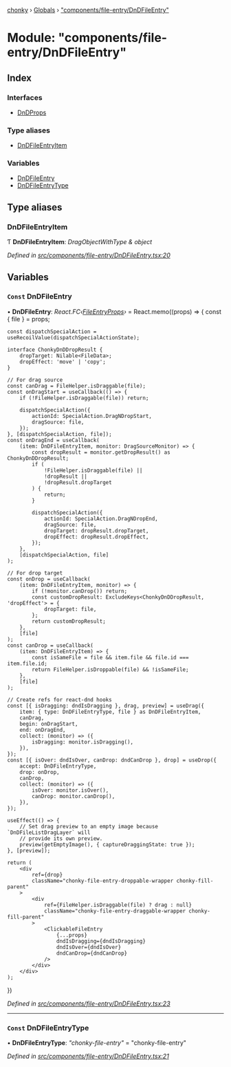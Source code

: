 [chonky](../README.md) › [Globals](../globals.md) › ["components/file-entry/DnDFileEntry"](_components_file_entry_dndfileentry_.md)

# Module: "components/file-entry/DnDFileEntry"

## Index

### Interfaces

* [DnDProps](../interfaces/_components_file_entry_dndfileentry_.dndprops.md)

### Type aliases

* [DnDFileEntryItem](_components_file_entry_dndfileentry_.md#dndfileentryitem)

### Variables

* [DnDFileEntry](_components_file_entry_dndfileentry_.md#const-dndfileentry)
* [DnDFileEntryType](_components_file_entry_dndfileentry_.md#const-dndfileentrytype)

## Type aliases

###  DnDFileEntryItem

Ƭ **DnDFileEntryItem**: *DragObjectWithType & object*

*Defined in [src/components/file-entry/DnDFileEntry.tsx:20](https://github.com/TimboKZ/Chonky/blob/bceb265/src/components/file-entry/DnDFileEntry.tsx#L20)*

## Variables

### `Const` DnDFileEntry

• **DnDFileEntry**: *React.FC‹[FileEntryProps](../interfaces/_components_file_entry_basefileentry_.fileentryprops.md)›* = React.memo((props) => {
    const { file } = props;

    const dispatchSpecialAction = useRecoilValue(dispatchSpecialActionState);

    interface ChonkyDnDDropResult {
        dropTarget: Nilable<FileData>;
        dropEffect: 'move' | 'copy';
    }

    // For drag source
    const canDrag = FileHelper.isDraggable(file);
    const onDragStart = useCallback(() => {
        if (!FileHelper.isDraggable(file)) return;

        dispatchSpecialAction({
            actionId: SpecialAction.DragNDropStart,
            dragSource: file,
        });
    }, [dispatchSpecialAction, file]);
    const onDragEnd = useCallback(
        (item: DnDFileEntryItem, monitor: DragSourceMonitor) => {
            const dropResult = monitor.getDropResult() as ChonkyDnDDropResult;
            if (
                !FileHelper.isDraggable(file) ||
                !dropResult ||
                !dropResult.dropTarget
            ) {
                return;
            }

            dispatchSpecialAction({
                actionId: SpecialAction.DragNDropEnd,
                dragSource: file,
                dropTarget: dropResult.dropTarget,
                dropEffect: dropResult.dropEffect,
            });
        },
        [dispatchSpecialAction, file]
    );

    // For drop target
    const onDrop = useCallback(
        (item: DnDFileEntryItem, monitor) => {
            if (!monitor.canDrop()) return;
            const customDropResult: ExcludeKeys<ChonkyDnDDropResult, 'dropEffect'> = {
                dropTarget: file,
            };
            return customDropResult;
        },
        [file]
    );
    const canDrop = useCallback(
        (item: DnDFileEntryItem) => {
            const isSameFile = file && item.file && file.id === item.file.id;
            return FileHelper.isDroppable(file) && !isSameFile;
        },
        [file]
    );

    // Create refs for react-dnd hooks
    const [{ isDragging: dndIsDragging }, drag, preview] = useDrag({
        item: { type: DnDFileEntryType, file } as DnDFileEntryItem,
        canDrag,
        begin: onDragStart,
        end: onDragEnd,
        collect: (monitor) => ({
            isDragging: monitor.isDragging(),
        }),
    });
    const [{ isOver: dndIsOver, canDrop: dndCanDrop }, drop] = useDrop({
        accept: DnDFileEntryType,
        drop: onDrop,
        canDrop,
        collect: (monitor) => ({
            isOver: monitor.isOver(),
            canDrop: monitor.canDrop(),
        }),
    });

    useEffect(() => {
        // Set drag preview to an empty image because `DnDFileListDragLayer` will
        // provide its own preview.
        preview(getEmptyImage(), { captureDraggingState: true });
    }, [preview]);

    return (
        <div
            ref={drop}
            className="chonky-file-entry-droppable-wrapper chonky-fill-parent"
        >
            <div
                ref={FileHelper.isDraggable(file) ? drag : null}
                className="chonky-file-entry-draggable-wrapper chonky-fill-parent"
            >
                <ClickableFileEntry
                    {...props}
                    dndIsDragging={dndIsDragging}
                    dndIsOver={dndIsOver}
                    dndCanDrop={dndCanDrop}
                />
            </div>
        </div>
    );
})

*Defined in [src/components/file-entry/DnDFileEntry.tsx:23](https://github.com/TimboKZ/Chonky/blob/bceb265/src/components/file-entry/DnDFileEntry.tsx#L23)*

___

### `Const` DnDFileEntryType

• **DnDFileEntryType**: *"chonky-file-entry"* = "chonky-file-entry"

*Defined in [src/components/file-entry/DnDFileEntry.tsx:21](https://github.com/TimboKZ/Chonky/blob/bceb265/src/components/file-entry/DnDFileEntry.tsx#L21)*
